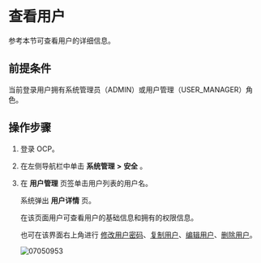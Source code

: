 查看用户 
=========================

参考本节可查看用户的详细信息。

**前提条件** 
-----------------------------

当前登录用户拥有系统管理员（ADMIN）或用户管理（USER_MANAGER）角色。

操作步骤 
-------------------------

1. 登录 OCP。

   

2. 在左侧导航栏中单击 **系统管理** **\>** **安全** 。

   

3. 在 **用户管理** 页签单击用户列表的用户名。

   系统弹出 **用户详情** 页。

   在该页面用户可查看用户的基础信息和拥有的权限信息。

   也可在该界面右上角进行 [修改用户密码](../1000.using-system-management/900.change-user-password.md)、[复制用户](../1000.using-system-management/800.copy-user.md)、[编辑用户](../1000.using-system-management/700.edit-a-user.md)、[删除用户](../1000.using-system-management/1000.delete-a-user.md)。

   ![07050953](https://help-static-aliyun-doc.aliyuncs.com/assets/img/zh-CN/9015845261/p291184.png)
   



